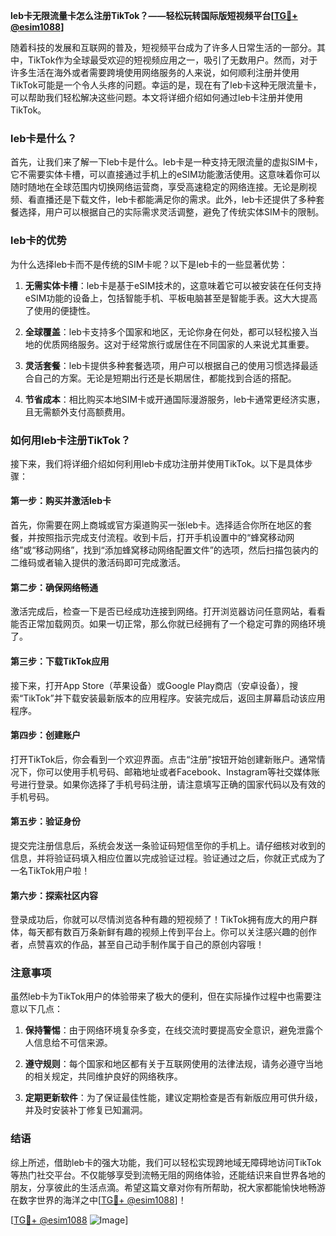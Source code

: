 **leb卡无限流量卡怎么注册TikTok？——轻松玩转国际版短视频平台[[TG💪+ @esim1088](https://t.me/s/esim1088)]**

随着科技的发展和互联网的普及，短视频平台成为了许多人日常生活的一部分。其中，TikTok作为全球最受欢迎的短视频应用之一，吸引了无数用户。然而，对于许多生活在海外或者需要跨境使用网络服务的人来说，如何顺利注册并使用TikTok可能是一个令人头疼的问题。幸运的是，现在有了leb卡这种无限流量卡，可以帮助我们轻松解决这些问题。本文将详细介绍如何通过leb卡注册并使用TikTok。

### leb卡是什么？

首先，让我们来了解一下leb卡是什么。leb卡是一种支持无限流量的虚拟SIM卡，它不需要实体卡槽，可以直接通过手机上的eSIM功能激活使用。这意味着你可以随时随地在全球范围内切换网络运营商，享受高速稳定的网络连接。无论是刷视频、看直播还是下载文件，leb卡都能满足你的需求。此外，leb卡还提供了多种套餐选择，用户可以根据自己的实际需求灵活调整，避免了传统实体SIM卡的限制。

### leb卡的优势

为什么选择leb卡而不是传统的SIM卡呢？以下是leb卡的一些显著优势：

1. **无需实体卡槽**：leb卡是基于eSIM技术的，这意味着它可以被安装在任何支持eSIM功能的设备上，包括智能手机、平板电脑甚至是智能手表。这大大提高了使用的便捷性。
   
2. **全球覆盖**：leb卡支持多个国家和地区，无论你身在何处，都可以轻松接入当地的优质网络服务。这对于经常旅行或居住在不同国家的人来说尤其重要。

3. **灵活套餐**：leb卡提供多种套餐选项，用户可以根据自己的使用习惯选择最适合自己的方案。无论是短期出行还是长期居住，都能找到合适的搭配。

4. **节省成本**：相比购买本地SIM卡或开通国际漫游服务，leb卡通常更经济实惠，且无需额外支付高额费用。

### 如何用leb卡注册TikTok？

接下来，我们将详细介绍如何利用leb卡成功注册并使用TikTok。以下是具体步骤：

#### 第一步：购买并激活leb卡

首先，你需要在网上商城或官方渠道购买一张leb卡。选择适合你所在地区的套餐，并按照指示完成支付流程。收到卡后，打开手机设置中的“蜂窝移动网络”或“移动网络”，找到“添加蜂窝移动网络配置文件”的选项，然后扫描包装内的二维码或者输入提供的激活码即可完成激活。

#### 第二步：确保网络畅通

激活完成后，检查一下是否已经成功连接到网络。打开浏览器访问任意网站，看看能否正常加载网页。如果一切正常，那么你就已经拥有了一个稳定可靠的网络环境了。

#### 第三步：下载TikTok应用

接下来，打开App Store（苹果设备）或Google Play商店（安卓设备），搜索“TikTok”并下载安装最新版本的应用程序。安装完成后，返回主屏幕启动该应用程序。

#### 第四步：创建账户

打开TikTok后，你会看到一个欢迎界面。点击“注册”按钮开始创建新账户。通常情况下，你可以使用手机号码、邮箱地址或者Facebook、Instagram等社交媒体账号进行登录。如果你选择了手机号码注册，请注意填写正确的国家代码以及有效的手机号码。

#### 第五步：验证身份

提交完注册信息后，系统会发送一条验证码短信至你的手机上。请仔细核对收到的信息，并将验证码填入相应位置以完成验证过程。验证通过之后，你就正式成为了一名TikTok用户啦！

#### 第六步：探索社区内容

登录成功后，你就可以尽情浏览各种有趣的短视频了！TikTok拥有庞大的用户群体，每天都有数百万条新鲜有趣的视频上传到平台上。你可以关注感兴趣的创作者，点赞喜欢的作品，甚至自己动手制作属于自己的原创内容哦！

### 注意事项

虽然leb卡为TikTok用户的体验带来了极大的便利，但在实际操作过程中也需要注意以下几点：

1. **保持警惕**：由于网络环境复杂多变，在线交流时要提高安全意识，避免泄露个人信息给不可信来源。

2. **遵守规则**：每个国家和地区都有关于互联网使用的法律法规，请务必遵守当地的相关规定，共同维护良好的网络秩序。

3. **定期更新软件**：为了保证最佳性能，建议定期检查是否有新版应用可供升级，并及时安装补丁修复已知漏洞。

### 结语

综上所述，借助leb卡的强大功能，我们可以轻松实现跨地域无障碍地访问TikTok等热门社交平台。不仅能够享受到流畅无阻的网络体验，还能结识来自世界各地的朋友，分享彼此的生活点滴。希望这篇文章对你有所帮助，祝大家都能愉快地畅游在数字世界的海洋之中[[TG💪+ @esim1088](https://t.me/s/esim1088)]！

[[TG💪+ @esim1088](https://t.me/s/esim1088) ![Image](https://i.postimg.cc/4NQfJmqS/Snipaste-2025-05-13-00-14-12.png)]